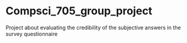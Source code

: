 # Compsci_705_group_project
Project about evaluating the credibility of the subjective answers in the survey questionnaire
